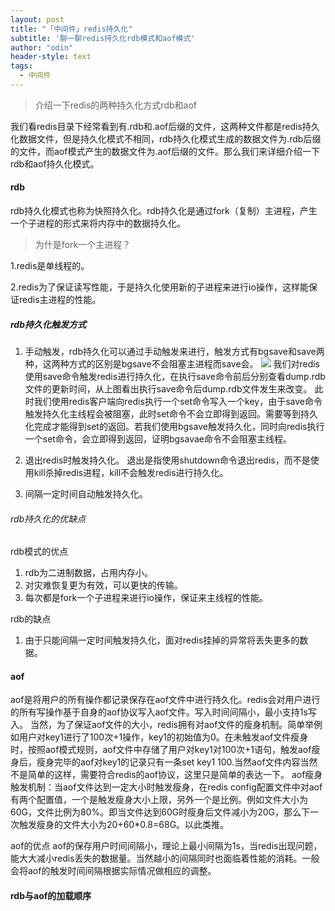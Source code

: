 ```yaml
---
layout: post
title: "「中间件」redis持久化"
subtitle: '聊一聊redis持久化rdb模式和aof模式'
author: "odin"
header-style: text
tags:
  - 中间件
---
```


> 介绍一下redis的两种持久化方式rdb和aof

我们看redis目录下经常看到有.rdb和.aof后缀的文件，这两种文件都是redis持久化数据文件，但是持久化模式不相同，rdb持久化模式生成的数据文件为.rdb后缀的文件，而aof模式产生的数据文件为.aof后缀的文件。那么我们来详细介绍一下rdb和aof持久化模式。

#### rdb
rdb持久化模式也称为快照持久化。rdb持久化是通过fork（复制）主进程，产生一个子进程的形式来将内存中的数据持久化。
> 为什是fork一个主进程？

 1.redis是单线程的。

 2.redis为了保证读写性能，于是持久化使用新的子进程来进行io操作，这样能保证redis主进程的性能。

##### rdb持久化触发方式
1. 手动触发，rdb持久化可以通过手动触发来进行，触发方式有bgsave和save两种，这两种方式的区别是bgsave不会阻塞主进程而save会。
![]({{site.baseurl}}/img/in-post/post-middleware/redis-bgsave&save.jpg)
我们对redis使用save命令触发redis进行持久化，在执行save命令前后分别查看dump.rdb文件的更新时间，从上图看出执行save命令后dump.rdb文件发生来改变。
此时我们使用redis客户端向redis执行一个set命令写入一个key，由于save命令触发持久化主线程会被阻塞，此时set命令不会立即得到返回。需要等到持久化完成才能得到set的返回。若我们使用bgsave触发持久化，同时向redis执行一个set命令，会立即得到返回，证明bgsavae命令不会阻塞主线程。

2. 退出redis时触发持久化。
退出是指使用shutdown命令退出redis，而不是使用kill杀掉redis进程，kill不会触发redis进行持久化。

3. 间隔一定时间自动触发持久化。

###### rdb持久化的优缺点
rdb模式的优点
1. rdb为二进制数据，占用内存小。
2. 对灾难恢复更为有效，可以更快的传输。
3. 每次都是fork一个子进程来进行io操作，保证来主线程的性能。

rdb的缺点
1. 由于只能间隔一定时间触发持久化，面对redis挂掉的异常将丢失更多的数据。

#### aof
aof是将用户的所有操作都记录保存在aof文件中进行持久化。redis会对用户进行的所有写操作基于自身的aof协议写入aof文件。写入时间间隔小，最小支持1s写入。
当然，为了保证aof文件的大小，redis拥有对aof文件的瘦身机制。简单举例如用户对key1进行了100次+1操作，key1的初始值为0。在未触发aof文件瘦身时，按照aof模式规则，aof文件中存储了用户对key1对100次+1语句，触发aof瘦身后，瘦身完毕的aof对key1的记录只有一条set key1 100.当然aof文件内容当然不是简单的这样，需要符合redis的aof协议，这里只是简单的表达一下。
aof瘦身触发机制：当aof文件达到一定大小时触发瘦身，在redis config配置文件中对aof有两个配置值，一个是触发瘦身大小上限，另外一个是比例。例如文件大小为60G，文件比例为80%。即当文件达到60G时瘦身后文件减小为20G，那么下一次触发瘦身的文件大小为20+60*0.8=68G。以此类推。

aof的优点
aof的保存用户时间间隔小，理论上最小间隔为1s，当redis出现问题，能大大减小redis丢失的数据量。当然越小的间隔同时也面临着性能的消耗。一般会将aof的触发时间间隔根据实际情况做相应的调整。

#### rdb与aof的加载顺序